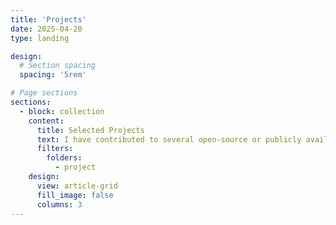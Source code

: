```yaml
---
title: 'Projects'
date: 2025-04-20
type: landing

design:
  # Section spacing
  spacing: '5rem'

# Page sections
sections:
  - block: collection
    content:
      title: Selected Projects
      text: I have contributed to several open-source or publicly available projects, with the hope of contributing to the academic community.
      filters:
        folders:
          - project
    design:
      view: article-grid
      fill_image: false
      columns: 3
---
```

